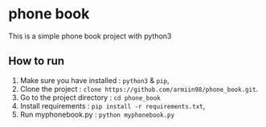 # phone book
This is a simple phone book project with python3

## How to run
1. Make sure you have installed : `python3` & `pip`,
2. Clone the project            : `clone https://github.com/armiin98/phone_book.git`.
3. Go to the project directory  : `cd phone_book`
4. Install requirements         : `pip install -r requirements.txt`,
5. Run myphonebook.py           : `python myphonebook.py`
